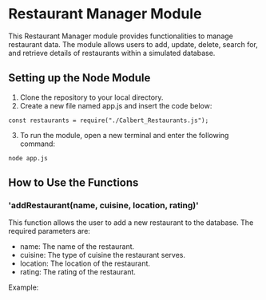 # Restaurant Manager Module

This Restaurant Manager module provides functionalities to manage restaurant data. The module allows users to add, update, delete, search for, and retrieve details of restaurants within a simulated database.

## Setting up the Node Module

1. Clone the repository to your local directory.
2. Create a new file named app.js and insert the code below:
```
const restaurants = require("./Calbert_Restaurants.js");
```
3. To run the module, open a new terminal and enter the following command:
```
node app.js
```

## How to Use the Functions

### 'addRestaurant(name, cuisine, location, rating)'

This function allows the user to add a new restaurant to the database. The required parameters are:

- name: The name of the restaurant.
- cuisine: The type of cuisine the restaurant serves.
- location: The location of the restaurant.
- rating: The rating of the restaurant.

Example:
